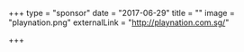 +++
type = "sponsor"
date = "2017-06-29"
title = ""
image = "playnation.png"
externalLink = "http://playnation.com.sg/"

+++